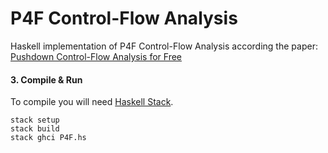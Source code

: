 # P4F Control-Flow Analysis

Haskell implementation of P4F Control-Flow Analysis according the paper: [Pushdown Control-Flow Analysis for Free](https://arxiv.org/abs/1507.03137)

#### 3. Compile & Run

To compile you will need [Haskell Stack](https://docs.haskellstack.org/en/stable/README/).

```
stack setup
stack build
stack ghci P4F.hs
```
